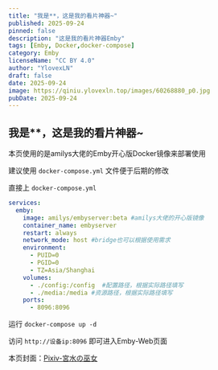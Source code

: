 ```yaml
---
title: "我是**，这是我的看片神器~"
published: 2025-09-24
pinned: false
description: "这是我的看片神器Emby"
tags: [Emby, Docker,docker-compose]
category: Emby
licenseName: "CC BY 4.0"
author: "YlovexLN"
draft: false
date: 2025-09-24
image: https://qiniu.ylovexln.top/images/60268880_p0.jpg
pubDate: 2025-09-24
---
```


## 我是**，这是我的看片神器~

本页使用的是amilys大佬的Emby开心版Docker镜像来部署使用

建议使用 `docker-compose.yml` 文件便于后期的修改

直接上 `docker-compose.yml`

```yml
services:
  emby:
    image: amilys/embyserver:beta #amilys大佬的开心版镜像
    container_name: embyserver
    restart: always
    network_mode: host #bridge也可以根据使用需求
    environment:
      - PUID=0
      - PGID=0
      - TZ=Asia/Shanghai
    volumes:
      - ./config:/config  #配置路径，根据实际路径填写
      - ./media:/media #资源路径，根据实际路径填写
    ports:
      - 8096:8096
```

运行 `docker-compose up -d`

访问 `http://设备ip:8096` 即可进入Emby-Web页面

本页封面：[Pixiv-宮水の巫女](https://www.pixiv.net/artworks/60268880)
